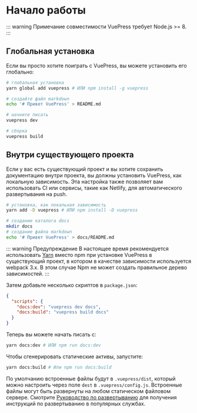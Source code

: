 # Начало работы

::: warning Примечание совместимости
VuePress требует Node.js >= 8.
:::

## Глобальная установка

Если вы просто хотите поиграть с VuePress, вы можете установить его глобально:

``` bash
# глобальная установка
yarn global add vuepress # ИЛИ npm install -g vuepress

# создайте файл markdown
echo '# Привет VuePress' > README.md

# начните писать
vuepress dev

# сборка
vuepress build
```

## Внутри существующего проекта

Если у вас есть существующий проект и вы хотите сохранить документацию внутри проекта, вы должны установить VuePress, как локальную зависимость. Эта настройка также позволяет вам использовать CI или сервисы, такие как Netlify, для автоматического развертывания на push.

``` bash
# установка, как локальная зависимость
yarn add -D vuepress # ИЛИ npm install -D vuepress

# создание каталога docs
mkdir docs
# создание файла markdown
echo '# Привет VuePress' > docs/README.md
```

::: warning Предупреждение
В настоящее время рекомендуется использовать [Yarn](https://yarnpkg.com/en/) вместо npm при установке VuePress в существующий проект, в котором в качестве зависимости используется webpack 3.x. В этом случае Npm не может создать правильное дерево зависимостей.
:::

Затем добавьте несколько скриптов в `package.json`:

``` json
{
  "scripts": {
    "docs:dev": "vuepress dev docs",
    "docs:build": "vuepress build docs"
  }
}
```

Теперь вы можете начать писать с:

``` bash
yarn docs:dev # ИЛИ npm run docs:dev
```

Чтобы сгенерировать статические активы, запустите:

``` bash
yarn docs:build # Или npm run docs:build
```

По умолчанию встроенные файлы будут в `.vuepress/dist`, который можно настроить через поле `dest` в `.vuepress/config.js`. Встроенные файлы могут быть развернуты на любом статическом файловом сервере. Смотрите [Руководство по развертыванию](./deploy.md) для получения инструкций по развертыванию в популярных службах.
